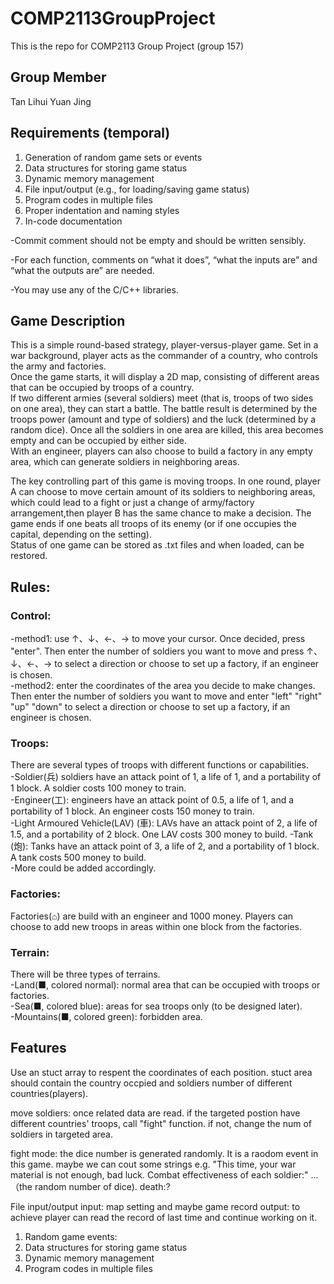 # COMP2113GroupProject
This is the repo for COMP2113 Group Project (group 157)
## Group Member
Tan Lihui
Yuan Jing
## Requirements (temporal)
1. Generation of random game sets or events
2. Data structures for storing game status
3. Dynamic memory management
4. File input/output (e.g., for loading/saving game status)
5. Program codes in multiple files
6. Proper indentation and naming styles
7. In-code documentation

-Commit comment should not be empty and should be written sensibly.

-For each function, comments on “what it does”, “what the inputs are” and “what the outputs are” are needed.

-You may use any of the C/C++ libraries.
## Game Description
This is a simple round-based strategy, player-versus-player game. Set in a war background, player acts as the commander of a country, who controls the army and factories.  
Once the game starts, it will display a 2D map, consisting of different areas that can be occupied by troops of a country.  
If two different armies (several soldiers) meet (that is, troops of two sides on one area), they can start a battle. The battle result is determined by the troops power (amount and type
of soldiers) and the luck (determined by a random dice). Once all the soldiers in one area are
killed, this area becomes empty and can be occupied by either side.  
With an engineer, players can also choose to build a factory in any empty area, which can generate soldiers in neighboring areas.  
  
The key controlling part of this game is moving troops. In one round, player A can choose to move certain amount of its soldiers 
to neighboring areas, which could lead to a fight or just a change of army/factory arrangement,then player B has the same chance to 
make a decision. The game ends if one beats all troops of its enemy (or if one occupies the capital, depending on the setting).  
Status of one game can be stored as .txt files and when loaded, can be restored.  

## Rules: 
### Control:
-method1: use ↑、↓、←、→ to move your cursor. Once decided, press "enter". Then enter the number of soldiers you want to move and press ↑、↓、←、→ to select a direction or choose to set up a factory, if an engineer is chosen.  
-method2: enter the coordinates of the area you decide to make changes. Then enter the number of soldiers you want to move and enter "left" "right" "up" "down" to select a direction or choose to set up a factory, if an engineer is chosen.  

### Troops:
There are several types of troops with different functions or capabilities.  
-Soldier(兵) soldiers have an attack point of 1, a life of 1, and a portability of 1 block. A soldier costs 100 money to train.  
-Engineer(工): engineers have an attack point of 0.5, a life of 1, and a portability of 1 block. An engineer costs 150 money to train.  
-Light Armoured Vehicle(LAV) (車): LAVs have an attack point of 2, a life of 1.5, and a portability of 2 block. One LAV costs 300 money to build. 
-Tank (炮): Tanks have an attack point of 3, a life of 2, and a portability of 1 block. A tank costs 500 money to build.  
-More could be added accordingly.  

### Factories:
Factories(⌂) are build with an engineer and 1000 money. Players can choose to add new troops in areas within one block from the factories.  
### Terrain:
There will be three types of terrains.   
-Land(■, colored normal): normal area that can be occupied with troops or factories.  
-Sea(■, colored blue): areas for sea troops only (to be designed later).  
-Mountains(■, colored green): forbidden area.  

## Features
Use an stuct array to respent the coordinates of each position.
stuct area should contain the country occpied and soldiers number of different countries(players).

move soldiers: 
once related data are read. if the targeted postion have different countries' troops, call "fight" function.
if not, change the num of soldiers in targeted area.

fight mode:
the dice number is generated randomly. It is a raodom event in this game.
maybe we can cout some strings e.g. "This time, your war material is not enough, bad luck. Combat effectiveness of each soldier:" ...（the random number of dice).
death:?

File input/output
input: map setting and maybe game record
output: to achieve player can read the record of last time and continue working on it.

1. Random game events:
2. Data structures for storing game status
3. Dynamic memory management 
5. Program codes in multiple files

